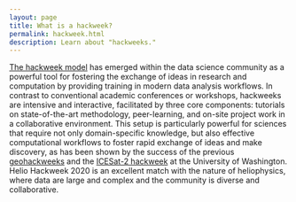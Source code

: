 ```yaml
---
layout: page
title: What is a hackweek?
permalink: hackweek.html
description: Learn about "hackweeks."
---
```


[The hackweek model](http://www.pnas.org/content/115/36/8872.short) has emerged within the data
science community as a powerful tool for fostering the exchange of ideas in research and computation by providing training in modern data analysis workflows. In contrast to conventional academic conferences
or workshops, hackweeks are intensive and interactive, facilitated by three core
components: tutorials on state-of-the-art methodology, peer-learning, and on-site
project work in a collaborative environment. This setup is particularly powerful for
sciences that require not only domain-specific knowledge, but also effective computational
workflows to foster rapid exchange of ideas and make discovery, as has been shown by
the success of the previous [geohackweeks](https://geohackweek.github.io) and the [ICESat-2 hackweek](https://icesat-2hackweek.github.io) at the University of Washington. Helio Hackweek 2020 is an excellent match
with the nature of heliophysics, where data are large and complex and the
community is diverse and collaborative.
